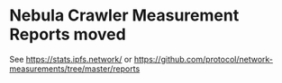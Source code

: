 # Nebula Crawler Measurement Reports moved

See https://stats.ipfs.network/ or https://github.com/protocol/network-measurements/tree/master/reports
